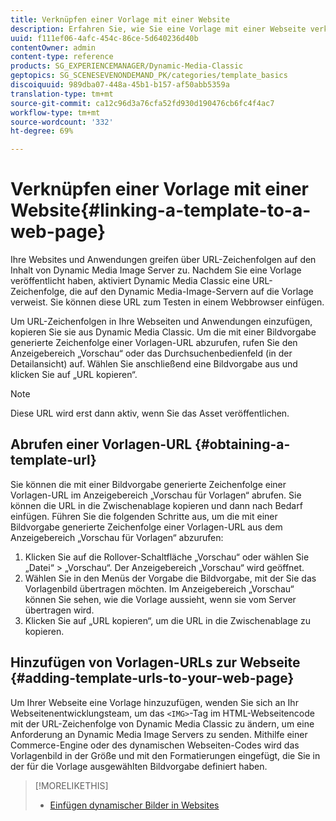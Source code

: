 ```yaml
---
title: Verknüpfen einer Vorlage mit einer Website
description: Erfahren Sie, wie Sie eine Vorlage mit einer Webseite verknüpfen.
uuid: f111ef06-4afc-454c-86ce-5d640236d40b
contentOwner: admin
content-type: reference
products: SG_EXPERIENCEMANAGER/Dynamic-Media-Classic
geptopics: SG_SCENESEVENONDEMAND_PK/categories/template_basics
discoiquuid: 989dba07-448a-45b1-b157-af50abb5359a
translation-type: tm+mt
source-git-commit: ca12c96d3a76cfa52fd930d190476cb6fc4f4ac7
workflow-type: tm+mt
source-wordcount: '332'
ht-degree: 69%

---
```



# Verknüpfen einer Vorlage mit einer Website{#linking-a-template-to-a-web-page}

Ihre Websites und Anwendungen greifen über URL-Zeichenfolgen auf den Inhalt von Dynamic Media Image Server zu. Nachdem Sie eine Vorlage veröffentlicht haben, aktiviert Dynamic Media Classic eine URL-Zeichenfolge, die auf den Dynamic Media-Image-Servern auf die Vorlage verweist. Sie können diese URL zum Testen in einem Webbrowser einfügen.

Um URL-Zeichenfolgen in Ihre Webseiten und Anwendungen einzufügen, kopieren Sie sie aus Dynamic Media Classic. Um die mit einer Bildvorgabe generierte Zeichenfolge einer Vorlagen-URL abzurufen, rufen Sie den Anzeigebereich „Vorschau“ oder das Durchsuchenbedienfeld (in der Detailansicht) auf. Wählen Sie anschließend eine Bildvorgabe aus und klicken Sie auf „URL kopieren“.

>[!NOTE]
>
>Diese URL wird erst dann aktiv, wenn Sie das Asset veröffentlichen.

## Abrufen einer Vorlagen-URL  {#obtaining-a-template-url}

Sie können die mit einer Bildvorgabe generierte Zeichenfolge einer Vorlagen-URL im Anzeigebereich „Vorschau für Vorlagen“ abrufen. Sie können die URL in die Zwischenablage kopieren und dann nach Bedarf einfügen. Führen Sie die folgenden Schritte aus, um die mit einer Bildvorgabe generierte Zeichenfolge einer Vorlagen-URL aus dem Anzeigebereich „Vorschau für Vorlagen“ abzurufen:

1. Klicken Sie auf die Rollover-Schaltfläche „Vorschau“ oder wählen Sie „Datei“ > „Vorschau“. Der Anzeigebereich „Vorschau“ wird geöffnet.
1. Wählen Sie in den Menüs der Vorgabe die Bildvorgabe, mit der Sie das Vorlagenbild übertragen möchten. Im Anzeigebereich „Vorschau“ können Sie sehen, wie die Vorlage aussieht, wenn sie vom Server übertragen wird.
1. Klicken Sie auf „URL kopieren“, um die URL in die Zwischenablage zu kopieren.

## Hinzufügen von Vorlagen-URLs zur Webseite  {#adding-template-urls-to-your-web-page}

Um Ihrer Webseite eine Vorlage hinzuzufügen, wenden Sie sich an Ihr Webseitenentwicklungsteam, um das `<IMG>`-Tag im HTML-Webseitencode mit der URL-Zeichenfolge von Dynamic Media Classic zu ändern, um eine Anforderung an Dynamic Media Image Servers zu senden. Mithilfe einer Commerce-Engine oder des dynamischen Webseiten-Codes wird das Vorlagenbild in der Größe und mit den Formatierungen eingefügt, die Sie in der für die Vorlage ausgewählten Bildvorgabe definiert haben.

>[!MORELIKETHIS]
>
>* [Einfügen dynamischer Bilder in Websites](linking-urls-web-application.md#adding_dynamic_images_to_your_web_page)


